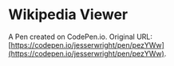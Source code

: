 # Wikipedia Viewer

A Pen created on CodePen.io. Original URL: [https://codepen.io/jesserwright/pen/pezYWw](https://codepen.io/jesserwright/pen/pezYWw).

